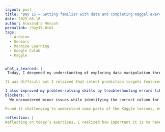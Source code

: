 ```yaml
---
layout: post
title: "Day 15 – Getting familiar with data and completing Kaggel exercises"
date: 2025-06-16
author: Alexandra Mensah
permalink: /day15.html
tags: 
  - Arduino
  - Sensors
  - Machine Learning
  - Google Colab
  - Kaggle


what_i_learned: |
 Today, I deepened my understanding of exploring data manipulation through hands-on practice with Kaggle exercises. I learned how to load datasets using Pandas and inspect their structure using methods like .columns, .head(), and .describe().

It was difficult but I relaized that select prediction targets features to prepare data for machine learning models. My team and I fixed missing values using .dropna() and learned why cleaning data is crucial for analysis.

I also improved my problem-solving skills by troubleshooting errors like AttributeError: 'DataFrame' object has no attribute, which helped me better understand how to navigate and work with real-world datasets. My mnetor helped alot with these steps because It was very difficult to undestand the comcept of manipulating the code but when I actally appliked it, it was simple.
blockers: |
  We encountered minor issues while identifying the correct column for the prediction target in the Kaggle dataset due to inconsistencies in column naming.

Found it challenging to understand some parts of the Kaggle lessons, especially lesson 4. However, reviewing discussions and examples helped clarify these concepts.

reflection: |
Reflecting on today’s exercises, I realized how important it is to have a systematic approach to understanding datasets before jumping into modeling. Reading through others’ discussion posts on Kaggle not only broadened my perspective but also provided valuable tips for tackling similar challenges. I gained knowledge into the significance of feature selection and how it influences the outcome of machine learning models. Overall, I feel as though I learned alot today thorugh KAggle and my mentor. We discussed how all of this will be implemented in the model in the coming weeks.
---
```

